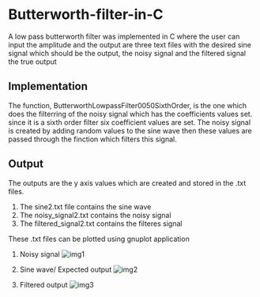 # Butterworth-filter-in-C
A low pass butterworth filter was implemented in C where the user can input the amplitude and the output are three text files with the desired sine signal which should be the output, the noisy signal and the filtered signal the true output







## Implementation
The function, ButterworthLowpassFilter0050SixthOrder, is the one which does the filterring of the noisy signal which has the coefficients values set. since it is a sixth order filter six coefficient values are set. The noisy signal is created by adding random values to the sine wave then these values are passed through the finction which filters this signal.
 
## Output
The outputs are the y axis values which are created and stored in the .txt files.
1. The sine2.txt file contains the sine wave
2. The noisy_signal2.txt contains the noisy signal
3. The filtered_signal2.txt contains the filteres signal

These .txt files can be plotted using gnuplot application

1. Noisy signal
![img1](https://drive.google.com/uc?export=view&id=1IrGY04t2Tvn_3BfMmBYUOqPSx-VaygWw)

2. Sine wave/ Expected output
![img2](https://drive.google.com/uc?export=view&id=1CeVA94NF-g2vARN1B4tyF8iwKxbN1YZG)

3. Filtered output
![img3](https://drive.google.com/uc?export=view&id=1wdgMTWnUlew09jhTvqY85BHT5EvGBO5O)


